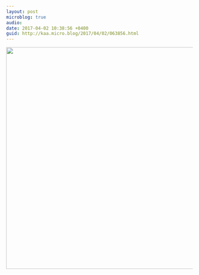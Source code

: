 ```yaml
---
layout: post
microblog: true
audio: 
date: 2017-04-02 10:38:56 +0400
guid: http://kaa.micro.blog/2017/04/02/063856.html
---
```



<img src="https://www.kaa.bz/uploads/2018/184999a193.jpg" width="600" height="600" />
